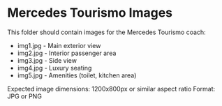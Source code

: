 # Mercedes Tourismo Images

This folder should contain images for the Mercedes Tourismo coach:

- img1.jpg - Main exterior view
- img2.jpg - Interior passenger area
- img3.jpg - Side view
- img4.jpg - Luxury seating
- img5.jpg - Amenities (toilet, kitchen area)

Expected image dimensions: 1200x800px or similar aspect ratio
Format: JPG or PNG